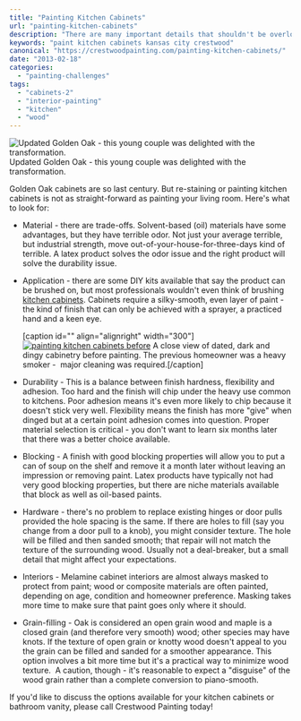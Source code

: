 ```yaml
---
title: "Painting Kitchen Cabinets"
url: "painting-kitchen-cabinets"
description: "There are many important details that shouldn't be overlooked when painting cabinets. Give us a call to you're equipped to make a good decision."
keywords: "paint kitchen cabinets kansas city crestwood"
canonical: "https://crestwoodpainting.com/painting-kitchen-cabinets/"
date: "2013-02-18"
categories:
  - "painting-challenges"
tags:
  - "cabinets-2"
  - "interior-painting"
  - "kitchen"
  - "wood"
---
```


<!-- \[caption id="attachment\_1363" align="alignright" width="300"\] -->
![Updated Golden Oak - this young couple was delighted with the transformation.](/images/Finished-uppers_opt.jpg "Updated Golden Oak Kitchen Cabinets") Updated Golden Oak - this young couple was delighted with the transformation.
<!-- \[/caption\] -->

Golden Oak cabinets are so last century. But re-staining or painting kitchen cabinets is not as straight-forward as painting your living room. Here's what to look for:

- Material - there are trade-offs. Solvent-based (oil) materials have some advantages, but they have terrible odor. Not just your average terrible, but industrial strength, move out-of-your-house-for-three-days kind of terrible. A latex product solves the odor issue and the right product will solve the durability issue.
- Application - there are some DIY kits available that say the product can be brushed on, but most professionals wouldn't even think of brushing [kitchen cabinets](/cabinet-painting/). Cabinets require a silky-smooth, even layer of paint - the kind of finish that can only be achieved with a sprayer, a practiced hand and a keen eye.
    
    \[caption id="" align="alignright" width="300"\][![painting kitchen cabinets before](/images/CIMG2382_opt.jpg "Outdated Kitchen Cabinetry")](/2013/02/CIMG2382_opt.jpg) A close view of dated, dark and dingy cabinetry before painting. The previous homeowner was a heavy smoker -  major cleaning was required.\[/caption\]
    
- Durability - This is a balance between finish hardness, flexibility and adhesion. Too hard and the finish will chip under the heavy use common to kitchens. Poor adhesion means it's even more likely to chip because it doesn't stick very well. Flexibility means the finish has more "give" when dinged but at a certain point adhesion comes into question. Proper material selection is critical - you don't want to learn six months later that there was a better choice available.
- Blocking - A finish with good blocking properties will allow you to put a can of soup on the shelf and remove it a month later without leaving an impression or removing paint. Latex products have typically not had very good blocking properties, but there are niche materials available that block as well as oil-based paints.
- Hardware - there's no problem to replace existing hinges or door pulls provided the hole spacing is the same. If there are holes to fill (say you change from a door pull to a knob), you might consider texture. The hole will be filled and then sanded smooth; that repair will not match the texture of the surrounding wood. Usually not a deal-breaker, but a small detail that might affect your expectations.
    
- Interiors - Melamine cabinet interiors are almost always masked to protect from paint; wood or composite materials are often painted, depending on age, condition and homeowner preference. Masking takes more time to make sure that paint goes only where it should.
- Grain-filling - Oak is considered an open grain wood and maple is a closed grain (and therefore very smooth) wood; other species may have knots. If the texture of open grain or knotty wood doesn't appeal to you the grain can be filled and sanded for a smoother appearance. This option involves a bit more time but it's a practical way to minimize wood texture.  A caution, though - it's reasonable to expect a "disguise" of the wood grain rather than a complete conversion to piano-smooth.

If you'd like to discuss the options available for your kitchen cabinets or bathroom vanity, please call Crestwood Painting today!
